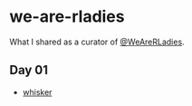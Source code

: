 # we-are-rladies

What I shared as a curator of [@WeAreRLadies](https://twitter.com/WeAreRLadies).

## Day 01

* [whisker](https://github.com/edwindj/whisker)
